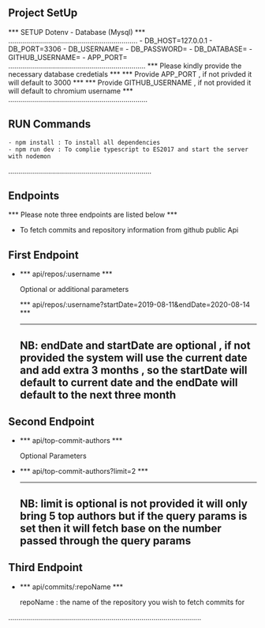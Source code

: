 ## Project SetUp
*** SETUP Dotenv - Database (Mysql) ***
.................................................................
    -  DB_HOST=127.0.0.1 
    -  DB_PORT=3306 
    -  DB_USERNAME= 
    -  DB_PASSWORD= 
    -  DB_DATABASE=
    -  GITHUB_USERNAME= 
    -  APP_PORT=   
.....................................................................
*** Please kindly provide the necessary database credetials ***
*** Provide APP_PORT , if not privded it will default to 3000 ***
*** Provide GITHUB_USERNAME , if not provided it will default to chromium username ***
......................................................................
  
## RUN Commands
    - npm install : To install all dependencies
    - npm run dev : To complie typescript to ES2017 and start the server with nodemon 

........................................................................

## Endpoints

*** Please note three endpoints are listed below ***

   - To fetch commits and repository information from github public Api 
   
   ## First Endpoint
   - *** api/repos/:username ***

      Optional or additional parameters 

      *** api/repos/:username?startDate=2019-08-11&endDate=2020-08-14 ***
    
      ------
      NB: endDate and startDate are optional , if not provided the system will use the current date and add extra 3 months , so the startDate will default to current date and the endDate will default to the next three month
      --------

   ## Second Endpoint
   - *** api/top-commit-authors ***
       
       Optional Parameters 
      
   -  *** api/top-commit-authors?limit=2 ***

      ------
      NB: limit is optional is not provided it will only bring 5 top authors but if the query params is set then it will fetch base on the number passed through the query params 
      --------

   ## Third Endpoint
   - *** api/commits/:repoName ***
      
       repoName : the name of the repository you wish to fetch commits for 

.................................................................................................

